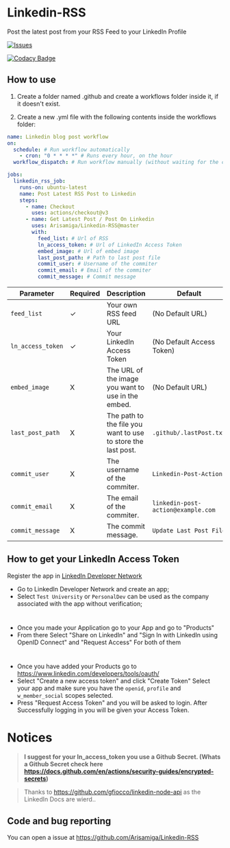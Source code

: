 # Linkedin-RSS

Post the latest post from your RSS Feed to your LinkedIn Profile

<a href="https://github.com/Arisamiga/Linkedin-RSS/issues">
 <img alt="Issues" src="https://img.shields.io/github/issues/Arisamiga/Linkedin-RSS?color=0088ff" />
</a>

[![Codacy Badge](https://app.codacy.com/project/badge/Grade/3745df43ebbe497990648d06ea0cd2fa)](https://app.codacy.com/gh/Arisamiga/Linkedin-RSS/dashboard?utm_source=gh&utm_medium=referral&utm_content=&utm_campaign=Badge_grade)

## How to use

1.  Create a folder named .github and create a workflows folder inside it, if it doesn't exist.

2.  Create a new .yml file with the following contents inside the workflows folder:

```yaml
name: Linkedin blog post workflow
on:
  schedule: # Run workflow automatically
    - cron: "0 * * * *" # Runs every hour, on the hour
  workflow_dispatch: # Run workflow manually (without waiting for the cron to be called), through the GitHub Actions Workflow page directly

jobs:
  linkedin_rss_job:
    runs-on: ubuntu-latest
    name: Post Latest RSS Post to Linkedin
    steps:
      - name: Checkout
        uses: actions/checkout@v3
      - name: Get Latest Post / Post On Linkedin
        uses: Arisamiga/Linkedin-RSS@master
        with:
          feed_list: # Url of RSS
          ln_access_token: # Url of LinkedIn Access Token
          embed_image: # Url of embed image
          last_post_path: # Path to last post file
          commit_user: # Username of the commiter
          commit_email: # Email of the commiter
          commit_message: # Commit message
```

| Parameter         | Required | Description                                                  | Default                            |
| ----------------- | -------- | ------------------------------------------------------------ | ---------------------------------- |
| `feed_list`       | ✓        | Your own RSS feed URL                                        | (No Default URL)                   |
| `ln_access_token` | ✓        | Your LinkedIn Access Token                                   | (No Default Access Token)          |
| `embed_image`     | X        | The URL of the image you want to use in the embed.           | (No Default URL)                   |
| `last_post_path`  | X        | The path to the file you want to use to store the last post. | `.github/.lastPost.txt`            |
| `commit_user`     | X        | The username of the commiter.                                | `Linkedin-Post-Action`             |
| `commit_email`    | X        | The email of the commiter.                                   | `linkedin-post-action@example.com` |
| `commit_message`  | X        | The commit message.                                          | `Update Last Post File`            |

## How to get your LinkedIn Access Token

Register the app in [LinkedIn Developer Network](https://developer.linkedin.com/)

- Go to LinkedIn Developer Network and create an app;
- Select `Test University` or `PersonalDev` can be used as the company associated with the app without verification;

#

- Once you made your Application go to your App and go to "Products"
- From there Select "Share on LinkedIn" and "Sign In with LinkedIn using OpenID Connect" and "Request Access" For both of them

#

- Once you have added your Products go to https://www.linkedin.com/developers/tools/oauth/
- Select "Create a new access token" and click "Create Token" Select your app and make sure you have the `openid`, `profile` and `w_member_social` scopes selected.
- Press "Request Access Token" and you will be asked to login. After Successfully logging in you will be given your Access Token.

# Notices

> **I suggest for your ln_access_token you use a Github Secret. (Whats a Github Secret check here https://docs.github.com/en/actions/security-guides/encrypted-secrets)**

> Thanks to https://github.com/gfiocco/linkedin-node-api as the LinkedIn Docs are wierd..

## Code and bug reporting

You can open a issue at https://github.com/Arisamiga/Linkedin-RSS
